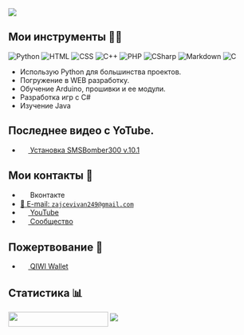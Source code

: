 
<img src="https://sun9-30.userapi.com/impf/UfnXajjrWO1K1aqSMvAJK92S-tOLm3pnqgt2jw/Mtiet-ig8VE.jpg?size=795x200&quality=95&crop=0,0,1590,400&sign=342f685e539545ad1db87ba9731e2e24&type=cover_group" align="center">

## Мои инструменты 👨‍💻	

![Python](https://img.shields.io/badge/-Python-%230075a8?logo=python&logoColor=white&style=flat-square) ![HTML](https://img.shields.io/badge/-HTML-%23de4b25?logo=html5&logoColor=white&style=flat-square) ![CSS](https://img.shields.io/badge/-CSS-%230174b8?logo=css3&logoColor=white&style=flat-square) ![С++](https://img.shields.io/badge/-С++-%23ea4f32?logo=git&logoColor=white&style=flat-square) ![PHP](https://img.shields.io/badge/-PHP-%23e9c241?logo=nim&logoColor=white&style=flat-square)
![CSharp](https://img.shields.io/badge/-CSharp-%23e9c241?logo=nim&logoColor=white&style=flat-square) ![Markdown](https://img.shields.io/badge/-Markdown-%23e9c241?logo=nim&logoColor=white&style=flat-square) ![C](https://img.shields.io/badge/-C-%23e9c241?logo=nim&logoColor=white&style=flat-square)

* Использую Python для большинства проектов.
* Погружение в WEB разработку.
* Обучение Arduino, прошивки и ее модули.
* Разработка игр с С#
* Изучение Java 


## Последнее видео с YoTube.
- <a href="https://www.youtube.com/watch?v=zesqL96WAwg"><img src="https://avatanplus.com/files/resources/original/56be426a8454f152d733702e.png" width=16 height=16 align="center" /> Установка SMSBomber300 v.10.1</a>

## Мои контакты 💭
- <a style="text-decoration: none;" href="https://vk.com/ivan_vzlom300"><img src="https://avatars.mds.yandex.net/get-zen_doc/59126/pub_5a6204545f4967c7b95eb417_5a620474482677a2e6493521/scale_1200" width=16 height=16 align="center" /> Вконтакте</a>
- <a href="mailto:zajcevivan249gmail.com">📩 E-mail: `zajcevivan249@gmail.com`</a>
- <a href="https://www.youtube.com/channel/UCTftz8MsYtAE80D9Vrd20rQ?view_as=subscriber"><img src="https://avatanplus.com/files/resources/original/56be426a8454f152d733702e.png" width=16 height=16 align="center" /> YouTube</a>
- <a href="https://vk.com/hackerpro300"><img src="https://sun9-17.userapi.com/impg/0O5qB-9xQOY4UeBMfF8zCPkpVyUNpSdgAIyEQw/ZsuMUqnfFOo.jpg?size=1000x1000&quality=96&sign=d4bfaab29c44495bd68eec4134b39082&type=album" width=16 height=16 align="center" /> Сообщество</a>

## Пожертвование 💸
- <a href="https://qiwi.com/payment/form/99999?extra%5B%27accountType%27%5D=nickname&extra%5B%27account%27%5D=NEELE939&amountInteger=300&amountFraction=0"><img src="https://static.qiwi.com/img/providers/300x300/qiwi.png" width=16 height=16 align="center" /> QIWI Wallet</a>


## Статистика 📊
<img src="https://gpvc.arturio.dev/Ivan-Zaitse" align="center" width=200 height=30  />
<img src="https://github-readme-stats.vercel.app/api?username=Ivan-Zaitsev&show_icons=true&count_private=true">
